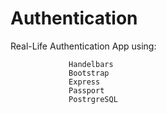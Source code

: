# Authentication

Real-Life Authentication App using:

                 Handelbars 
                 Bootstrap
                 Express
                 Passport
                 PostrgreSQL 
